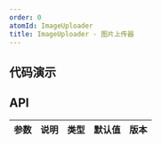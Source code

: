 ```yaml
---
order: 0
atomId: ImageUploader
title: ImageUploader - 图片上传器
---
```


## 代码演示

<code src="./_demos/basic.tsx" ></code>

## API

| 参数 | 说明 | 类型 | 默认值 | 版本 |
| ---- | ---- | ---- | ------ | ---- |
